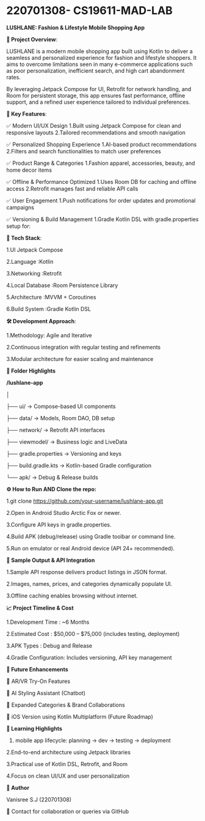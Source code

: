 # 220701308- CS19611-MAD-LAB

**LUSHLANE: Fashion &
Lifestyle Mobile Shopping
App**


**📌 Project Overview**:

LUSHLANE is a modern mobile shopping app built using Kotlin to deliver a seamless and personalized experience for fashion and lifestyle shoppers. It aims to overcome limitations seen in many e-commerce applications such as poor personalization, inefficient search, and high cart abandonment rates.

By leveraging Jetpack Compose for UI, Retrofit for network handling, and Room for persistent storage, this app ensures fast performance, offline support, and a refined user experience tailored to individual preferences.



**🎯 Key Features**:

✅ Modern UI/UX Design
1.Built using Jetpack Compose for clean and responsive layouts
2.Tailored recommendations and smooth navigation

✅ Personalized Shopping Experience
1.AI-based product recommendations
2.Filters and search functionalities to match user preferences

✅ Product Range & Categories
1.Fashion apparel, accessories, beauty, and home decor items

✅ Offline & Performance Optimized
1.Uses Room DB for caching and offline access
2.Retrofit manages fast and reliable API calls

✅ User Engagement
1.Push notifications for order updates and promotional campaigns

✅ Versioning & Build Management
1.Gradle Kotlin DSL with gradle.properties setup for:



**🧱 Tech Stack**:

1.UI	Jetpack Compose

2.Language	      :Kotlin

3.Networking	    :Retrofit

4.Local Database	:Room Persistence Library

5.Architecture	  :MVVM + Coroutines

6.Build System    :Gradle Kotlin DSL



**🛠️ Development Approach**:

1.Methodology: Agile and Iterative

2.Continuous integration with regular testing and refinements

3.Modular architecture for easier scaling and maintenance


**📂 Folder Highlights**

**/lushlane-app**

│

├── ui/                    → Compose-based UI components

├── data/                  → Models, Room DAO, DB setup

├── network/               → Retrofit API interfaces

├── viewmodel/             → Business logic and LiveData

├── gradle.properties      → Versioning and keys

├── build.gradle.kts       → Kotlin-based Gradle configuration

└── apk/                   → Debug & Release builds


**⚙️ How to Run AND Clone the repo:**


1.git clone https://github.com/your-username/lushlane-app.git

2.Open in Android Studio Arctic Fox or newer.

3.Configure API keys in gradle.properties.

4.Build APK (debug/release) using Gradle toolbar or command line.

5.Run on emulator or real Android device (API 24+ recommended).


**📸 Sample Output & API Integration**

1.Sample API response delivers product listings in JSON format.

2.Images, names, prices, and categories dynamically populate UI.

3.Offline caching enables browsing without internet.


**📈 Project Timeline & Cost**

1.Development Time    : ~6 Months

2.Estimated Cost      : $50,000 – $75,000 (includes testing, deployment)

3.APK Types           : Debug and Release

4.Gradle Configuration: Includes versioning, API key management


**🚀 Future Enhancements**

🔮 AR/VR Try-On Features

🤖 AI Styling Assistant (Chatbot)

🛒 Expanded Categories & Brand Collaborations

📱 iOS Version using Kotlin Multiplatform (Future Roadmap)


**🧠 Learning Highlights**

1. mobile app lifecycle: planning → dev → testing → deployment

2.End-to-end architecture using Jetpack libraries

3.Practical use of Kotlin DSL, Retrofit, and Room

4.Focus on clean UI/UX and user personalization


**👤 Author**

Vanisree S.J (220701308)

📧 Contact for collaboration or queries via GitHub
